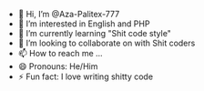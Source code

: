 - 👋 Hi, I’m @Aza-Palitex-777
- 👀 I’m interested in English and PHP
- 🌱 I’m currently learning "Shit code style"
- 💞️ I’m looking to collaborate on with Shit coders
- 📫 How to reach me ...
- 😄 Pronouns: He/Him
- ⚡ Fun fact: I love writing shitty code

<!---
Aza-Palitex-777/Aza-Palitex-777 is a ✨ special ✨ repository because its `README.md` (this file) appears on your GitHub profile.
You can click the Preview link to take a look at your changes.
--->
